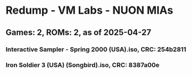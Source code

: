 # Redump - VM Labs - NUON MIAs
## Games: 2, ROMs: 2, as of 2025-04-27

### Interactive Sampler - Spring 2000 (USA).iso, CRC: 254b2811
### Iron Soldier 3 (USA) (Songbird).iso, CRC: 8387a00e
